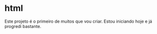 # html
Este projeto é o primeiro de muitos que vou criar.
Estou iniciando hoje e já progredi bastante.
